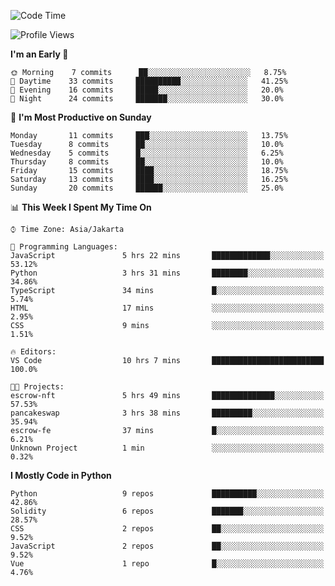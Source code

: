 <!--START_SECTION:waka-->
![Code Time](http://img.shields.io/badge/Code%20Time-1%2C149%20hrs%2055%20mins-blue)

![Profile Views](http://img.shields.io/badge/Profile%20Views-0-blue)

**I'm an Early 🐤** 

```text
🌞 Morning    7 commits      ██░░░░░░░░░░░░░░░░░░░░░░░   8.75% 
🌆 Daytime    33 commits     ██████████░░░░░░░░░░░░░░░   41.25% 
🌃 Evening    16 commits     █████░░░░░░░░░░░░░░░░░░░░   20.0% 
🌙 Night      24 commits     ███████░░░░░░░░░░░░░░░░░░   30.0%

```
📅 **I'm Most Productive on Sunday** 

```text
Monday       11 commits     ███░░░░░░░░░░░░░░░░░░░░░░   13.75% 
Tuesday      8 commits      ██░░░░░░░░░░░░░░░░░░░░░░░   10.0% 
Wednesday    5 commits      █░░░░░░░░░░░░░░░░░░░░░░░░   6.25% 
Thursday     8 commits      ██░░░░░░░░░░░░░░░░░░░░░░░   10.0% 
Friday       15 commits     ████░░░░░░░░░░░░░░░░░░░░░   18.75% 
Saturday     13 commits     ████░░░░░░░░░░░░░░░░░░░░░   16.25% 
Sunday       20 commits     ██████░░░░░░░░░░░░░░░░░░░   25.0%

```


📊 **This Week I Spent My Time On** 

```text
⌚︎ Time Zone: Asia/Jakarta

💬 Programming Languages: 
JavaScript               5 hrs 22 mins       █████████████░░░░░░░░░░░░   53.12% 
Python                   3 hrs 31 mins       ████████░░░░░░░░░░░░░░░░░   34.86% 
TypeScript               34 mins             █░░░░░░░░░░░░░░░░░░░░░░░░   5.74% 
HTML                     17 mins             ░░░░░░░░░░░░░░░░░░░░░░░░░   2.95% 
CSS                      9 mins              ░░░░░░░░░░░░░░░░░░░░░░░░░   1.51%

🔥 Editors: 
VS Code                  10 hrs 7 mins       █████████████████████████   100.0%

🐱‍💻 Projects: 
escrow-nft               5 hrs 49 mins       ██████████████░░░░░░░░░░░   57.53% 
pancakeswap              3 hrs 38 mins       █████████░░░░░░░░░░░░░░░░   35.94% 
escrow-fe                37 mins             █░░░░░░░░░░░░░░░░░░░░░░░░   6.21% 
Unknown Project          1 min               ░░░░░░░░░░░░░░░░░░░░░░░░░   0.32%

```

**I Mostly Code in Python** 

```text
Python                   9 repos             ██████████░░░░░░░░░░░░░░░   42.86% 
Solidity                 6 repos             ███████░░░░░░░░░░░░░░░░░░   28.57% 
CSS                      2 repos             ██░░░░░░░░░░░░░░░░░░░░░░░   9.52% 
JavaScript               2 repos             ██░░░░░░░░░░░░░░░░░░░░░░░   9.52% 
Vue                      1 repo              █░░░░░░░░░░░░░░░░░░░░░░░░   4.76%

```



<!--END_SECTION:waka-->
